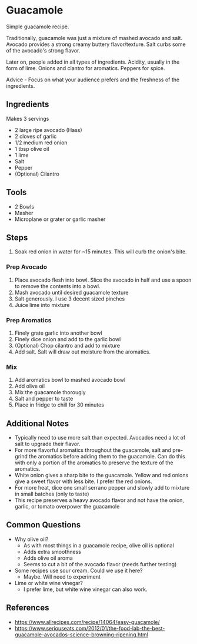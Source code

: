 Guacamole
======
Simple guacamole recipe.

Traditionally, guacamole was just a mixture of mashed avocado and salt. Avocado provides a strong creamy buttery flavor/texture.  Salt curbs some of the avocado's strong flavor.

Later on, people added in all types of ingredients. Acidity, usually in the form of lime. Onions and clantro for aromatics. Peppers for spice.

Advice - Focus on what your audience prefers and the freshness of the ingredients.

## Ingredients
Makes 3 servings
* 2 large ripe avocado (Hass)
* 2 cloves of garlic
* 1/2 medium red onion
* 1 tbsp olive oil
* 1 lime
* Salt
* Pepper
* (Optional) Cilantro

## Tools
* 2 Bowls
* Masher
* Microplane or grater or garlic masher

## Steps
1. Soak red onion in water for ~15 minutes. This will curb the onion's bite.
### Prep Avocado
1. Place avocado flesh into bowl. Slice the avocado in half and use a spoon to remove the contents into a bowl.
1. Mash avocado until desired guacamole texture
1. Salt generously. I use 3 decent sized pinches
1. Juice lime into mixture
### Prep Aromatics
1. Finely grate garlic into another bowl
1. Finely dice onion and add to the garlic bowl
1. (Optional) Chop cilantro and add to mixture
1. Add salt. Salt will draw out moisture from the aromatics.
### Mix
1. Add aromatics bowl to mashed avocado bowl
1. Add olive oil
1. Mix the guacamole thorougly
1. Salt and pepper to taste
1. Place in fridge to chill for 30 minutes

## Additional Notes
* Typically need to use more salt than expected. Avocados need a lot of salt to upgrade their flavor.
* For more flavorful aromatics throughout the guacamole, salt and pre-grind the aromatics before adding them to the guacamole. Can do this with only a portion of the aromatics to preserve the texture of the aromatics.
* White onion gives a sharp bite to the guacamole. Yellow and red onions give a sweet flavor with less bite. I prefer the red onions.
* For more heat, dice one small serrano pepper and slowly add to mixture in small batches (only to taste)
* This recipe preserves a heavy avocado flavor and not have the onion, garlic, or tomato overpower the guacamole

## Common Questions
* Why olive oil?
    * As with most things in a guacamole recipe, olive oil is optional
    * Adds extra smoothness
    * Adds olive oil aroma
    * Seems to cut a bit of the avocado flavor (needs further testing)
* Some recipes use sour cream. Could we use it here?
    * Maybe. Will need to experiment
* Lime or white wine vinegar?
    * I prefer lime, but white wine vinegar can also work.

## References
* https://www.allrecipes.com/recipe/14064/easy-guacamole/
* https://www.seriouseats.com/2012/01/the-food-lab-the-best-guacamole-avocados-science-browning-ripening.html